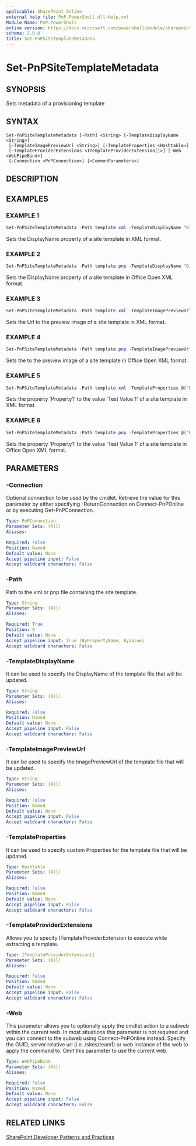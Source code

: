 ```yaml
---
applicable: SharePoint Online
external help file: PnP.PowerShell.dll-Help.xml
Module Name: PnP.PowerShell
online version: https://docs.microsoft.com/powershell/module/sharepoint-pnp/set-pnpSiteTemplatemetadata
schema: 2.0.0
title: Set-PnPSiteTemplateMetadata
---
```


# Set-PnPSiteTemplateMetadata

## SYNOPSIS
Sets metadata of a provisioning template

## SYNTAX

```
Set-PnPSiteTemplateMetadata [-Path] <String> [-TemplateDisplayName <String>]
 [-TemplateImagePreviewUrl <String>] [-TemplateProperties <Hashtable>]
 [-TemplateProviderExtensions <ITemplateProviderExtension[]>] [-Web <WebPipeBind>]
 [-Connection <PnPConnection>] [<CommonParameters>]
```

## DESCRIPTION

## EXAMPLES

### EXAMPLE 1
```powershell
Set-PnPSiteTemplateMetadata -Path template.xml -TemplateDisplayName "DisplayNameValue"
```

Sets the DisplayName property of a site template in XML format.

### EXAMPLE 2
```powershell
Set-PnPSiteTemplateMetadata -Path template.pnp -TemplateDisplayName "DisplayNameValue"
```

Sets the DisplayName property of a site template in Office Open XML format.

### EXAMPLE 3
```powershell
Set-PnPSiteTemplateMetadata -Path template.xml -TemplateImagePreviewUrl "Full URL of the Image Preview"
```

Sets the Url to the preview image of a site template in XML format.

### EXAMPLE 4
```powershell
Set-PnPSiteTemplateMetadata -Path template.pnp -TemplateImagePreviewUrl "Full URL of the Image Preview"
```

Sets the to the preview image of a site template in Office Open XML format.

### EXAMPLE 5
```powershell
Set-PnPSiteTemplateMetadata -Path template.xml -TemplateProperties @{"Property1" = "Test Value 1"; "Property2"="Test Value 2"}
```

Sets the property 'Property1' to the value 'Test Value 1' of a site template in XML format.

### EXAMPLE 6
```powershell
Set-PnPSiteTemplateMetadata -Path template.pnp -TemplateProperties @{"Property1" = "Test Value 1"; "Property2"="Test Value 2"}
```

Sets the property 'Property1' to the value 'Test Value 1' of a site template in Office Open XML format.

## PARAMETERS

### -Connection
Optional connection to be used by the cmdlet. Retrieve the value for this parameter by either specifying -ReturnConnection on Connect-PnPOnline or by executing Get-PnPConnection.

```yaml
Type: PnPConnection
Parameter Sets: (All)
Aliases:

Required: False
Position: Named
Default value: None
Accept pipeline input: False
Accept wildcard characters: False
```

### -Path
Path to the xml or pnp file containing the site template.

```yaml
Type: String
Parameter Sets: (All)
Aliases:

Required: True
Position: 0
Default value: None
Accept pipeline input: True (ByPropertyName, ByValue)
Accept wildcard characters: False
```

### -TemplateDisplayName
It can be used to specify the DisplayName of the template file that will be updated.

```yaml
Type: String
Parameter Sets: (All)
Aliases:

Required: False
Position: Named
Default value: None
Accept pipeline input: False
Accept wildcard characters: False
```

### -TemplateImagePreviewUrl
It can be used to specify the ImagePreviewUrl of the template file that will be updated.

```yaml
Type: String
Parameter Sets: (All)
Aliases:

Required: False
Position: Named
Default value: None
Accept pipeline input: False
Accept wildcard characters: False
```

### -TemplateProperties
It can be used to specify custom Properties for the template file that will be updated.

```yaml
Type: Hashtable
Parameter Sets: (All)
Aliases:

Required: False
Position: Named
Default value: None
Accept pipeline input: False
Accept wildcard characters: False
```

### -TemplateProviderExtensions
Allows you to specify ITemplateProviderExtension to execute while extracting a template.

```yaml
Type: ITemplateProviderExtension[]
Parameter Sets: (All)
Aliases:

Required: False
Position: Named
Default value: None
Accept pipeline input: False
Accept wildcard characters: False
```

### -Web
This parameter allows you to optionally apply the cmdlet action to a subweb within the current web. In most situations this parameter is not required and you can connect to the subweb using Connect-PnPOnline instead. Specify the GUID, server relative url (i.e. /sites/team1) or web instance of the web to apply the command to. Omit this parameter to use the current web.

```yaml
Type: WebPipeBind
Parameter Sets: (All)
Aliases:

Required: False
Position: Named
Default value: None
Accept pipeline input: False
Accept wildcard characters: False
```

## RELATED LINKS

[SharePoint Developer Patterns and Practices](https://aka.ms/sppnp)